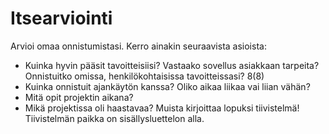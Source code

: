 # Itsearviointi

Arvioi omaa onnistumistasi. Kerro ainakin seuraavista asioista:

- Kuinka hyvin pääsit tavoitteisiisi? Vastaako sovellus asiakkaan tarpeita? Onnistuitko
omissa, henkilökohtaisissa tavoitteissasi?
8(8)
- Kuinka onnistuit ajankäytön kanssa? Oliko aikaa liikaa vai liian vähän?
- Mitä opit projektin aikana?
- Mikä projektissa oli haastavaa?
Muista kirjoittaa lopuksi tiivistelmä! Tiivistelmän paikka on sisällysluettelon alla.
